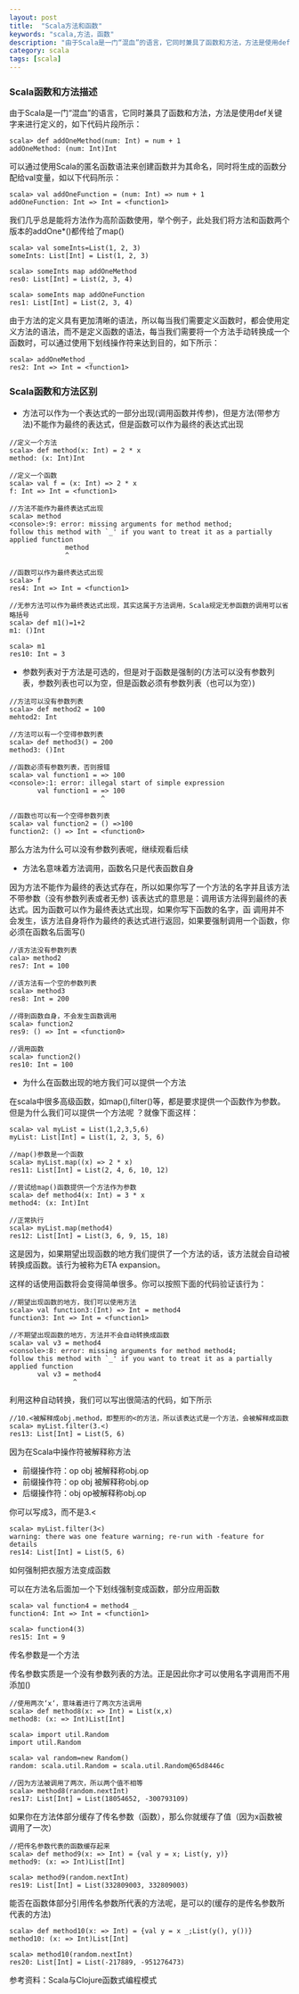 ```yaml
---
layout: post
title:  "Scala方法和函数"
keywords: "scala,方法，函数"
description: "由于Scala是一门“混血”的语言，它同时兼具了函数和方法，方法是使用def关键字来进行定义的"
category: scala
tags: [scala]
---
```

### Scala函数和方法描述
由于Scala是一门“混血”的语言，它同时兼具了函数和方法，方法是使用def关键字来进行定义的，如下代码片段所示：

```
scala> def addOneMethod(num: Int) = num + 1
addOneMethod: (num: Int)Int
```

可以通过使用Scala的匿名函数语法来创建函数并为其命名，同时将生成的函数分配给val变量，如以下代码所示：

```
scala> val addOneFunction = (num: Int) => num + 1
addOneFunction: Int => Int = <function1>
```

我们几乎总是能将方法作为高阶函数使用，举个例子，此处我们将方法和函数两个版本的addOne*()都传给了map()

```
scala> val someInts=List(1, 2, 3)
someInts: List[Int] = List(1, 2, 3)

scala> someInts map addOneMethod
res0: List[Int] = List(2, 3, 4)

scala> someInts map addOneFunction
res1: List[Int] = List(2, 3, 4)
```

由于方法的定义具有更加清晰的语法，所以每当我们需要定义函数时，都会使用定义方法的语法，而不是定义函数的语法，每当我们需要将一个方法手动转换成一个函数时，可以通过使用下划线操作符来达到目的，如下所示：

```
scala> addOneMethod _
res2: Int => Int = <function1>
```

### Scala函数和方法区别

* 方法可以作为一个表达式的一部分出现(调用函数并传参)，但是方法(带参方法)不能作为最终的表达式，但是函数可以作为最终的表达式出现

```
//定义一个方法
scala> def method(x: Int) = 2 * x
method: (x: Int)Int

//定义一个函数
scala> val f = (x: Int) => 2 * x
f: Int => Int = <function1>

//方法不能作为最终表达式出现
scala> method
<console>:9: error: missing arguments for method method;
follow this method with `_' if you want to treat it as a partially applied function
              method
              ^

//函数可以作为最终表达式出现
scala> f
res4: Int => Int = <function1>

//无参方法可以作为最终表达式出现，其实这属于方法调用，Scala规定无参函数的调用可以省略括号
scala> def m1()=1+2
m1: ()Int

scala> m1
res10: Int = 3
```

* 参数列表对于方法是可选的，但是对于函数是强制的(方法可以没有参数列表，参数列表也可以为空，但是函数必须有参数列表（也可以为空）)

```
//方法可以没有参数列表
scala> def method2 = 100
mehtod2: Int

//方法可以有一个空得参数列表
scala> def method3() = 200
method3: ()Int

//函数必须有参数列表，否则报错
scala> val function1 = => 100
<console>:1: error: illegal start of simple expression
       val function1 = => 100
                       ^
                       
//函数也可以有一个空得参数列表
scala> val function2 = () =>100
function2: () => Int = <function0>

```
那么方法为什么可以没有参数列表呢，继续观看后续

* 方法名意味着方法调用，函数名只是代表函数自身

因为方法不能作为最终的表达式存在，所以如果你写了一个方法的名字并且该方法不带参数（没有参数列表或者无参)
该表达式的意思是：调用该方法得到最终的表达式。因为函数可以作为最终表达式出现，如果你写下函数的名字，函
调用并不会发生，该方法自身将作为最终的表达式进行返回，如果要强制调用一个函数，你必须在函数名后面写()

```
//该方法没有参数列表
cala> method2
res7: Int = 100

//该方法有一个空的参数列表
scala> method3
res8: Int = 200

//得到函数自身，不会发生函数调用
scala> function2
res9: () => Int = <function0>

//调用函数
scala> function2()
res10: Int = 100
```

* 为什么在函数出现的地方我们可以提供一个方法

在scala中很多高级函数，如map(),filter()等，都是要求提供一个函数作为参数。但是为什么我们可以提供一个方法呢
？就像下面这样：

```
scala> val myList = List(1,2,3,5,6)
myList: List[Int] = List(1, 2, 3, 5, 6)

//map()参数是一个函数
scala> myList.map((x) => 2 * x)
res11: List[Int] = List(2, 4, 6, 10, 12)

//尝试给map()函数提供一个方法作为参数
scala> def method4(x: Int) = 3 * x
method4: (x: Int)Int

//正常执行
scala> myList.map(method4)
res12: List[Int] = List(3, 6, 9, 15, 18)
```

这是因为，如果期望出现函数的地方我们提供了一个方法的话，该方法就会自动被转换成函数。该行为被称为ETA expansion。

这样的话使用函数将会变得简单很多。你可以按照下面的代码验证该行为：

```
//期望出现函数的地方，我们可以使用方法
scala> val function3:(Int) => Int = method4
function3: Int => Int = <function1>

//不期望出现函数的地方，方法并不会自动转换成函数
scala> val v3 = method4
<console>:8: error: missing arguments for method method4;
follow this method with `_' if you want to treat it as a partially applied function
       val v3 = method4
                ^
```
利用这种自动转换，我们可以写出很简洁的代码，如下所示

```
//10.<被解释成obj.method，即整形的<的方法，所以该表达式是一个方法，会被解释成函数
scala> myList.filter(3.<)
res13: List[Int] = List(5, 6)
```

因为在Scala中操作符被解释称方法

* 前缀操作符：op obj 被解释称obj.op
* 前缀操作符：op obj 被解释称obj.op
* 后缀操作符：obj op被解释称obj.op

你可以写成3，而不是3.<

```
scala> myList.filter(3<)
warning: there was one feature warning; re-run with -feature for details
res14: List[Int] = List(5, 6)
```

如何强制把衣服方法变成函数

可以在方法名后面加一个下划线强制变成函数，部分应用函数

```
scala> val function4 = method4 _
function4: Int => Int = <function1>

scala> function4(3)
res15: Int = 9
```

传名参数是一个方法

传名参数实质是一个没有参数列表的方法。正是因此你才可以使用名字调用而不用添加()

```
//使用两次‘x‘，意味着进行了两次方法调用
scala> def method8(x: => Int) = List(x,x)
method8: (x: => Int)List[Int]

scala> import util.Random
import util.Random

scala> val random=new Random()
random: scala.util.Random = scala.util.Random@65d8446c

//因为方法被调用了两次，所以两个值不相等
scala> method8(random.nextInt)
res17: List[Int] = List(18054652, -300793109)
```

如果你在方法体部分缓存了传名参数（函数），那么你就缓存了值（因为x函数被调用了一次）

```
//把传名参数代表的函数缓存起来
scala> def method9(x: => Int) = {val y = x; List(y, y)}
method9: (x: => Int)List[Int]

scala> method9(random.nextInt)
res19: List[Int] = List(332809003, 332809003)
```

能否在函数体部分引用传名参数所代表的方法呢，是可以的(缓存的是传名参数所代表的方法)

```
scala> def method10(x: => Int) = {val y = x _;List(y(), y())}
method10: (x: => Int)List[Int]

scala> method10(random.nextInt)
res20: List[Int] = List(-217889, -951276473)
```

参考资料：Scala与Clojure函数式编程模式